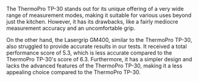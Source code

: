 The ThermoPro TP-30 stands out for its unique offering of a very wide range of measurement modes, making it suitable for various uses beyond just the kitchen. However, it has its drawbacks, like a fairly mediocre measurement accuracy and an uncomfortable grip.

On the other hand, the Lasergrip GM400, similar to the ThermoPro TP-30, also struggled to provide accurate results in our tests. It received a total performance score of 5.3, which is less accurate compared to the ThermoPro TP-30's score of 6.3. Furthermore, it has a simpler design and lacks the advanced features of the ThermoPro TP-30, making it a less appealing choice compared to the ThermoPro TP-30.